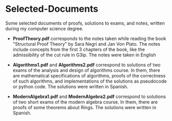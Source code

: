 # Selected-Documents
Some selected documents of proofs, solutions to exams, and notes, written during my computer science degree. 

- **ProofTheory.pdf** corresponds to the notes taken while reading the book "Structural Proof Theory" by
  Sara Negri and Jan Von Plato. The notes include concepts from the first 3 chapters of the book, like the 
  admissibility of the cut rule in G3ip. The notes were taken in English

- **Algorithms1.pdf** and **Algorithms2.pdf** correspond to solutions of two exams of the
  analysis and design of algorithms course. In them, there are mathematical specifications
  of algorithms, proofs of the correctness of such algorithms, and implementations of the 
  solutions as pseudocode or python code. The solutions were written in Spanish.

- **ModernAlgebra1.pdf** and **ModernAlgebra2.pdf** correspond to solutions of two short exams of the
  modern algebra course. In them, there are proofs of some theorems about Rings. The solutions were written in Spanish.
